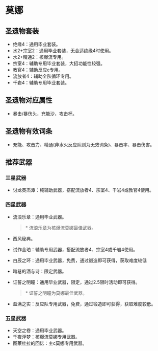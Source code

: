 
# 莫娜

## 圣遗物套装

- 绝缘4：通用毕业套装。
- 水2+宗室2：通用毕业套装，无合适绝缘4时使用。
- 水2+精通2：核爆流专用。
- 宗室4：辅助专用毕业套装，大招功能性较强。
- 教官4：辅助反应c专用。
- 流放者4：辅助全队循环专用。
- 千岩4：辅助专用毕业套装。

## 圣遗物对应属性

- 暴击/暴伤头，充能沙，攻击杯。

## 圣遗物有效词条

- 充能、攻击力、精通(非水火反应队则为无效词条)、暴击率、暴击伤害。

## 推荐武器

### 三星武器

- 讨龙英杰潭：纯辅助武器，搭配流放者4、宗室4、千岩4或教官4使用。

### 四星武器

- 流浪乐章：通用毕业武器。

  > \* 流浪乐章为核爆流莫娜最佳武器。  

- 西风秘典。
- 试作金珀：辅助专用武器，搭配流放者4、宗室4或千岩4使用。
- 白辰之环：通用毕业武器，免费，通过锻造即可获得，获取难度较低
- 暗巷的酒与诗：限定武器。
- 证誓之明瞳：通用毕业武器，限定，通过2.5限时活动即可获得。

  > \* 证誓之明瞳为莫娜最佳武器。  

- 盈满之实：反应队专用武器，免费，通过锻造即可获得，获取难度较低。

### 五星武器

- 天空之卷：通用毕业武器。
- 千夜浮梦：核爆流莫娜专用武器。
- 图莱杜拉的回忆：主c莫娜专用武器。

